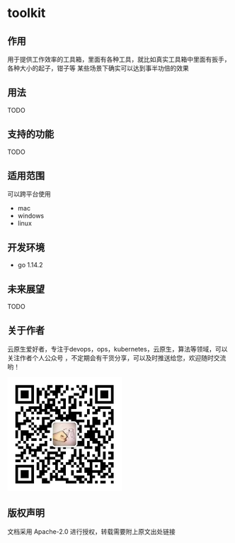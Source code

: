 # toolkit 

## 作用
用于提供工作效率的工具箱，里面有各种工具，就比如真实工具箱中里面有扳手，各种大小的起子，钳子等
某些场景下确实可以达到事半功倍的效果

## 用法
TODO

## 支持的功能
TODO

## 适用范围
可以跨平台使用

- mac
- windows
- linux

## 开发环境
- go 1.14.2

## 未来展望
TODO

## 关于作者
云原生爱好者，专注于devops，ops，kubernetes，云原生，算法等领域，可以关注作者个人公众号
，不定期会有干货分享，可以及时推送给您，欢迎随时交流哟！

![](russellgao.jpg)

## 版权声明
文档采用 Apache-2.0 进行授权，转载需要附上原文出处链接
